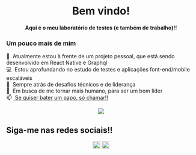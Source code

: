
<p align="center">
 <h1 align="center">Bem vindo!</h1>
 <p align="center">
  <strong>Aqui é o meu laboratório de testes (e também de trabalho)!!</strong>
</p>
</p>

### Um pouco mais de mim

 🔭 &nbsp;Atualmente estou à frente de um projeto pessoal, que está sendo desenvolvido em React Native e Graphql <br>
 💻 &nbsp;Estou aprofundando no estudo de testes e aplicações font-end/mobile escaláveis <br>
 🚀 &nbsp;Sempre atrás de desafios técnicos e de liderança <br>
 🎯 &nbsp;Em busca de me tornar mais humano, para ser um bom líder <br>
</strong> 📫 <a href="https://api.whatsapp.com/send?phone=5532991341459" target="_blank">&nbsp;Se quiser bater um papo, só chamar!!</a></strong> 

<p align="center">
 <a href="https://github.com/anuraghazra/github-readme-stats"  >
   <img align="center" src="https://github-readme-stats.vercel.app/api?username=Rassis7&count_private=true&show_icons=true&theme=dracula&hide=issues,contribs" />
 </a>
</p>

## Siga-me nas redes sociais!!

<p align="center">
<a href="https://www.linkedin.com/in/romulo-assis/" target="blank"><img align="center" src="https://cdn.jsdelivr.net/npm/simple-icons@3.0.1/icons/linkedin.svg" alt="romuloassis" height="20" width="20" /></a>
<a href="https://www.instagram.com/romuloassis.dev/" target="blank"><img align="center" src="https://cdn.jsdelivr.net/npm/simple-icons@3.0.1/icons/instagram.svg" alt="romuloassis" height="20" width="20" /></a>
</p>
